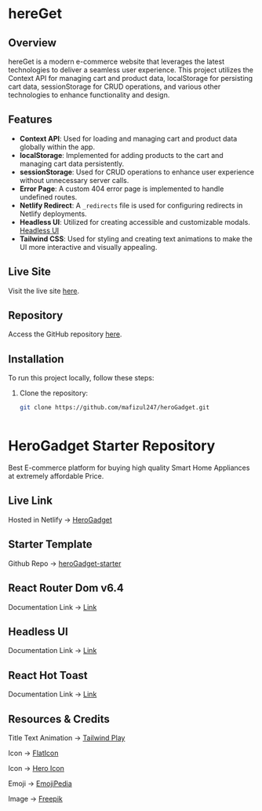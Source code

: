 # hereGet

## Overview

hereGet is a modern e-commerce website that leverages the latest technologies to deliver a seamless user experience. This project utilizes the Context API for managing cart and product data, localStorage for persisting cart data, sessionStorage for CRUD operations, and various other technologies to enhance functionality and design.

## Features

- **Context API**: Used for loading and managing cart and product data globally within the app.
- **localStorage**: Implemented for adding products to the cart and managing cart data persistently.
- **sessionStorage**: Used for CRUD operations to enhance user experience without unnecessary server calls.
- **Error Page**: A custom 404 error page is implemented to handle undefined routes.
- **Netlify Redirect**: A `_redirects` file is used for configuring redirects in Netlify deployments.
- **Headless UI**: Utilized for creating accessible and customizable modals. [Headless UI](https://headlessui.com/)
- **Tailwind CSS**: Used for styling and creating text animations to make the UI more interactive and visually appealing.

## Live Site

Visit the live site [here](https://roaring-jelly-100461.netlify.app/).

## Repository

Access the GitHub repository [here](https://github.com/mafizul247/heroGadget.git).

## Installation

To run this project locally, follow these steps:

1. Clone the repository:

   ```bash
   git clone https://github.com/mafizul247/heroGadget.git



# HeroGadget Starter Repository

 Best E-commerce platform for buying high quality Smart Home Appliances at extremely affordable Price.

## Live Link
Hosted in Netlify -> [HeroGadget](https://herogadget.netlify.app/)


## Starter Template
Github Repo -> [heroGadget-starter](https://github.com/shakilahmedatik/heroGadget-starter)


## React Router Dom v6.4 
Documentation Link -> [Link](https://reactrouter.com/en/main/start/overview)

## Headless UI
Documentation Link -> [Link](https://headlessui.com/)

## React Hot Toast
Documentation Link -> [Link](https://react-hot-toast.com/docs)

## Resources & Credits

Title Text Animation -> [Tailwind Play](https://play.tailwindcss.com/VCZwwz1e3R)

Icon -> [FlatIcon](https://www.flaticon.com/)

Icon -> [Hero Icon](https://heroicons.com/)

Emoji -> [EmojiPedia](https://emojipedia.org/)

Image -> [Freepik](https://www.freepik.com/)

